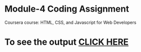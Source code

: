 

# Module-4 Coding Assignment

Coursera course: HTML, CSS, and Javascript for Web Developers

# To see the output [CLICK HERE](https://spardn.github.io/Coursera-HTML-CSS-and-JavaScript-for-Web-Developers-master/Assignments/module-4/index.html)

